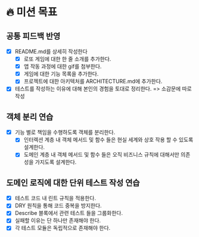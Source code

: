 # 🔥 미션 목표

## 공통 피드백 반영

- [x] README.md를 상세히 작성한다
  - [x] 로또 게임에 대한 한 줄 소개를 추가한다.
  - [x] 앱 작동 과정에 대한 gif를 첨부한다.
  - [x] 게임에 대한 기능 목록을 추가한다.
  - [x] 프로젝트에 대한 아키텍처를 ARCHITECTURE.md에 추가한다.
- [x] 테스트를 작성하는 이유에 대해 본인의 경험을 토대로 정리한다. => 소감문에 따로 작성

## 객체 분리 연습

- [x] 기능 별로 책임을 수행하도록 객체를 분리한다.
  - [x] 인터렉션 계층 내 객체 메서드 및 함수 들은 현실 세계와 상호 작용 할 수 있도록 설계한다.
  - [x] 도메인 계층 내 객체 메서드 및 함수 들은 오직 비즈니스 규칙에 대해서만 의존성을 가지도록 설계한다.

## 도메인 로직에 대한 단위 테스트 작성 연습

- [x] 테스트 코드 내 린트 규칙을 적용한다.
- [x] DRY 원칙을 통해 코드 중복을 방지한다.
- [x] Describe 블록에서 관련 테스트 들을 그룹화한다.
- [x] 실패할 이유는 단 하나만 존재해야 한다.
- [x] 각 테스트 모듈은 독립적으로 존재해야 한다.
